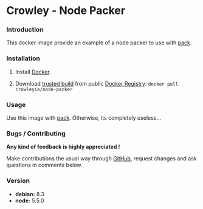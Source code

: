 # Crowley - Node Packer

### Introduction

This docker image provide an example of a node packer to use with [pack](https://github.com/crowley-io/pack/).

### Installation

1. Install [Docker](https://www.docker.io/).

2. Download [trusted build](https://hub.docker.com/r/crowleyio/node-packer/) from public [Docker Registry](https://hub.docker.com/): `docker pull crowleyio/node-packer`

### Usage

Use this image with [pack](https://github.com/crowley-io/pack/). Otherwise, its completely useless...

### Bugs / Contributing

**Any kind of feedback is highly appreciated !**

Make contributions the usual way through [GitHub](https://github.com/crowley-io/docker), request changes and ask questions in comments below.

### Version

* **debian:** 8.3
* **node:** 5.5.0
